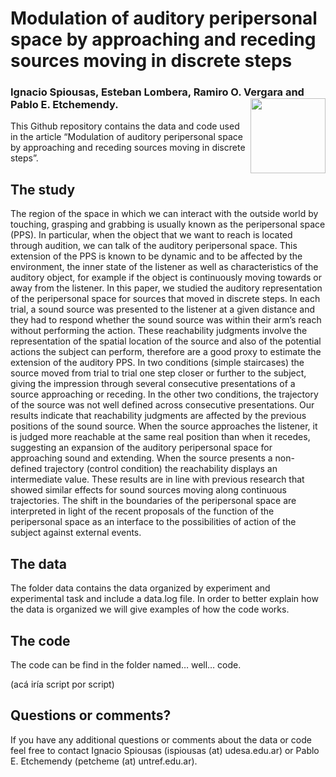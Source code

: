 
<!-- README.md is generated from README.Rmd. Please edit that file -->

# Modulation of auditory peripersonal space by approaching and receding sources moving in discrete steps

### Ignacio Spiousas, Esteban Lombera, Ramiro O. Vergara and Pablo E. Etchemendy. <img src='https://ddhh.unq.edu.ar/wp-content/uploads/2017/04/Logo-UNQ-RGB.png' align="right" height="120" />

This Github repository contains the data and code used in the article
“Modulation of auditory peripersonal space by approaching and receding
sources moving in discrete steps”.

## The study

The region of the space in which we can interact with the outside world
by touching, grasping and grabbing is usually known as the peripersonal
space (PPS). In particular, when the object that we want to reach is
located through audition, we can talk of the auditory peripersonal
space. This extension of the PPS is known to be dynamic and to be
affected by the environment, the inner state of the listener as well as
characteristics of the auditory object, for example if the object is
continuously moving towards or away from the listener. In this paper, we
studied the auditory representation of the peripersonal space for
sources that moved in discrete steps. In each trial, a sound source was
presented to the listener at a given distance and they had to respond
whether the sound source was within their arm’s reach without performing
the action. These reachability judgments involve the representation of
the spatial location of the source and also of the potential actions the
subject can perform, therefore are a good proxy to estimate the
extension of the auditory PPS. In two conditions (simple staircases) the
source moved from trial to trial one step closer or further to the
subject, giving the impression through several consecutive presentations
of a source approaching or receding. In the other two conditions, the
trajectory of the source was not well defined across consecutive
presentations. Our results indicate that reachability judgments are
affected by the previous positions of the sound source. When the source
approaches the listener, it is judged more reachable at the same real
position than when it recedes, suggesting an expansion of the auditory
peripersonal space for approaching sound and extending. When the source
presents a non-defined trajectory (control condition) the reachability
displays an intermediate value. These results are in line with previous
research that showed similar effects for sound sources moving along
continuous trajectories. The shift in the boundaries of the peripersonal
space are interpreted in light of the recent proposals of the function
of the peripersonal space as an interface to the possibilities of action
of the subject against external events.

## The data

The folder data contains the data organized by experiment and
experimental task and include a data.log file. In order to better
explain how the data is organized we will give examples of how the code
works.

## The code

The code can be find in the folder named… well… code.

(acá iría script por script)

## Questions or comments?

If you have any additional questions or comments about the data or code
feel free to contact Ignacio Spiousas (ispiousas (at) udesa.edu.ar) or
Pablo E. Etchemendy (petcheme (at) untref.edu.ar).
